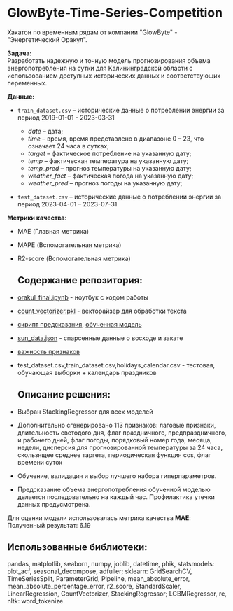 # GlowByte-Time-Series-Competition
Хакатон по временным рядам от компании "GlowByte" - "Энергетический Оракул".

**Задача:**  
Разработать надежную и точную модель прогнозирования объема
энергопотребления на сутки для Калининградской области с использованием
доступных исторических данных и соответствующих переменных.


**Данные:**
- `train_dataset.csv` – исторические данные о потреблении энергии за период 2019-01-01 - 2023-03-31
     * *date* – дата;
     * *time* – время,  время  представлено  в  диапазоне  0  –  23,  что  означает  24 часа в сутках;
     * *target* – фактическое потребление на указанную дату;
     * *temp* – фактическая температура на указанную дату;
     * *temp_pred* – прогноз температуры на указанную дату;
     * *weather_fact* – фактическая погода на указанную дату;
     * *weather_pred* – прогноз погоды на указанную дату;

- `test_dataset.csv` – исторические данные о потреблении энергии за период 2023-04-01 – 2023-07-31

**Метрики качества**:
- MAE (Главная метрика)
- MAPE (Вспомогательная метрика)
- R2-score (Вспомогательная метрика)

  ## Содержание репозитория:
- [orakul_final.ipynb](https://github.com/aminaadzhieva/GlowByte-Time-Series-competition/blob/main/orakul_final.ipynb) - ноутбук с ходом работы
- [count_vectorizer.pkl](https://github.com/aminaadzhieva/GlowByte-Time-Series-competition/blob/main/count_vectorizer.pkl) - векторайзер для обработки текста
- [скрипт предсказания](https://github.com/aminaadzhieva/GlowByte-Time-Series-competition/blob/main/main.py), [обученная модель](https://github.com/aminaadzhieva/GlowByte-Time-Series-competition/blob/main/pipe.pkl)
- [sun_data.json](https://github.com/aminaadzhieva/GlowByte-Time-Series-competition/blob/main/sun_data.json)  - спарсенные данные о восходе и закате
- [важность признаков](https://github.com/aminaadzhieva/GlowByte-Time-Series-competition/blob/main/feature-importance.xlsx)
- test_dataset.csv,train_dataset.csv,holidays_calendar.csv - тестовая, обучающая выборки + календарь праздников

  ## Описание решения:
- Выбран StackingRegressor для всех моделей
- Дополнительно сгенерировано 113 признаков: лаговые признаки, длительность светодого дня, флаг праздничного, предпраздничного, и рабочего дней, флаг погоды, порядковый номер года, месяца, недели, дисперсия  для прогнозированной температуры за 24 часа, скользящее среднее таргета, периодическая функция cos, флаг времени суток 
- Обучение, валидация и выбор лучшего набора гиперпараметров.
- Предсказание объема энергопотребления обученной моделью делается последовательно на каждый час. Профилактика утечки данных предусмотрена.

Для оценки модели использовалась метрика качества  **MAE**:
Полученный результат: 6.19

## Использованные библиотеки:
pandas, matplotlib, seaborn, numpy, joblib, datetime, phik, statsmodels: plot_acf, seasonal_decompose, adfuller; sklearn: GridSearchCV, TimeSeriesSplit, ParameterGrid, Pipeline, mean_absolute_error, mean_absolute_percentage_error, r2_score, StandardScaler, LinearRegression, CountVectorizer, StackingRegressor; LGBMRegressor, re, nltk: word_tokenize.

